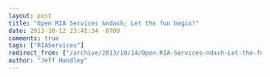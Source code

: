 ```yaml
---
layout: post
title: "Open RIA Services &ndash; Let the fun begin!"
date: 2013-10-12 23:41:34 -0700
comments: true
tags: ["RIAServices"]
redirect_from: ["/archive/2013/10/14/Open-RIA-Services-ndash-Let-the-fun-begin.aspx/", "/archive/2013/10/14/open-ria-services-ndash-let-the-fun-begin.aspx"]
author: "Jeff Handley"
---
```


